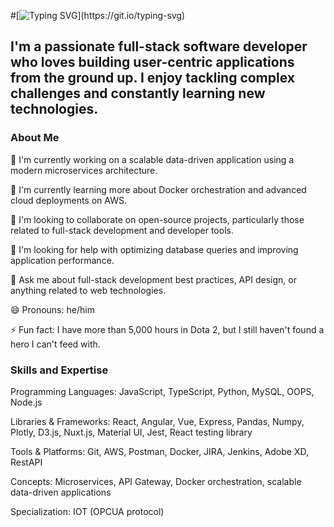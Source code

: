 
#[![Typing SVG](https://readme-typing-svg.demolab.com/?lines=Hi+There+👋,+Myself+Saurabh+Biware;)](https://git.io/typing-svg)

## I'm a passionate full-stack software developer who loves building user-centric applications from the ground up. I enjoy tackling complex challenges and constantly learning new technologies.

### About Me
🔭 I'm currently working on a scalable data-driven application using a modern microservices architecture.

🌱 I'm currently learning more about Docker orchestration and advanced cloud deployments on AWS.

👯 I'm looking to collaborate on open-source projects, particularly those related to full-stack development and developer tools.

🤔 I'm looking for help with optimizing database queries and improving application performance.

💬 Ask me about full-stack development best practices, API design, or anything related to web technologies.

😄 Pronouns: he/him

⚡ Fun fact: I have more than 5,000 hours in Dota 2, but I still haven't found a hero I can't feed with.


### Skills and Expertise
Programming Languages: JavaScript, TypeScript, Python, MySQL, OOPS, Node.js

Libraries & Frameworks: React, Angular, Vue, Express, Pandas, Numpy, Plotly, D3.js, Nuxt.js, Material UI, Jest, React testing library

Tools & Platforms: Git, AWS, Postman, Docker, JIRA, Jenkins, Adobe XD, RestAPI

Concepts: Microservices, API Gateway, Docker orchestration, scalable data-driven applications

Specialization: IOT (OPCUA protocol)
